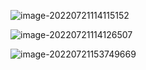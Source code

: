 ![image-20220721114115152](C:\Users\HE\AppData\Roaming\Typora\typora-user-images\image-20220721114115152.png)



![image-20220721114126507](C:\Users\HE\AppData\Roaming\Typora\typora-user-images\image-20220721114126507.png)

![image-20220721153749669](C:\Users\HE\AppData\Roaming\Typora\typora-user-images\image-20220721153749669.png)











